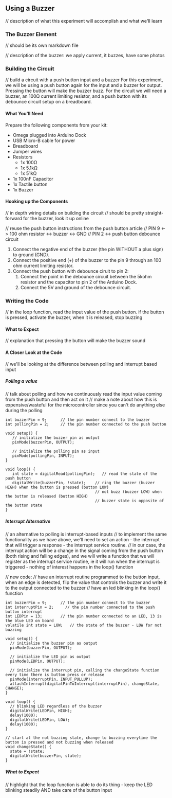 ## Using a Buzzer

// description of what this experiment will accomplish and what we'll learn

### The Buzzer Element
// should be its own markdown file

// description of the buzzer: we apply current, it buzzes, have some photos


### Building the Circuit

// build a circuit with a push button input and a buzzer
For this experiment, we will be using a push button again for the input and a buzzer for output. Pressing the button will make the buzzer buzz. For the circuit we will need a buzzer, an 100Ω current limiting resistor, and a push button with its debounce circuit setup on a breadboard.

#### What You'll Need

Prepare the following components from your kit:

* Omega plugged into Arduino Dock
* USB Micro-B cable for power
* Breadboard
* Jumper wires
* Resistors
    * 1x 100Ω
    * 1x 5.1kΩ
    * 1x 51kΩ
* 1x 100nF Capacitor
* 1x Tactile button
* 1x Buzzer

#### Hooking up the Components

// in depth wiring details on building the circuit
// should be pretty straight-forward for the buzzer, look it up online

// reuse the push button instructions from the push button article
// PIN 9 <-> 100 ohm resistor <-> buzzer <-> GND
// PIN 2 <-> push button debounce circuit

1. Connect the negative end of the buzzer (the pin WITHOUT a plus sign) to ground (GND).
1. Connect the positive end (+) of the buzzer to the pin 9 through an 100 ohm current limiting resistor.
1. Connect the push button with debounce ciruit to pin 2: 
    1. Connect the point in the debounce circuit between the 5kohm resistor and the capacitor to pin 2 of the Arduino Dock.
    1. Connect the 5V and ground of the debounce circuit. 

### Writing the Code

// in the loop function, read the input value of the push button. if the button is pressed, activate the buzzer, when it is released, stop buzzing


#### What to Expect

// explanation that pressing the button will make the buzzer sound

#### A Closer Look at the Code

// we'll be looking at the difference between polling and interrupt based input

##### Polling a value

// talk about polling and how we continuously read the input value coming from the push button and then act on it
// make a note about how this is expensive/wasteful for the microcontroller since you can't do anything else during the polling

``` arduino
int buzzerPin = 9;      // the pin number connect to the buzzer            
int pollingPin = 2;     // the pin number connected to the push button

void setup() {
   // initialize the buzzer pin as output
   pinMode(buzzerPin, OUTPUT);

   // initialize the polling pin as input
   pinMode(pollingPin, INPUT);
}

void loop() {
   int state = digitalRead(pollingPin);   // read the state of the push button
   digitalWrite(buzzerPin, !state);    // ring the buzzer (buzzer HIGH) when the button is pressed (button LOW) 
                                       // not buzz (buzzer LOW) when the button is released (button HIGH)
                                       // buzzer state is opposite of the button state
}
```

##### Interrupt Alternative

// an alternative to polling is interrupt-based inputs
// to implement the same functionality as we have above, we'll need to set an action - the interrupt - that will trigger a response - the interrupt service routine.
// in our case, the interrupt action will be a change in the signal coming from the push button (both rising and falling edges), and we will write a function that we will register as the interrupt service routine, ie it will run when the interrupt is triggered - nothing of interest happens in the loop() function

// new code:
// have an interrupt routine programmed to the button input, when an edge is detected, flip the value that controls the buzzer and write it to the output connected to the buzzer
// have an led blinking in the loop() function

``` arduino
int buzzerPin = 9;      // the pin number connect to the buzzer            
int interruptPin = 2;     // the pin number connected to the push button interrupt
int LEDPin = 13;        // the pin number connected to an LED, 13 is the blue LED on board
volatile int state = LOW;   // the state of the buzzer - LOW for not buzzing

void setup() {
  // initialize the buzzer pin as output
  pinMode(buzzerPin, OUTPUT);

  // initialize the LED pin as output
  pinMode(LEDPin, OUTPUT);
  
  // initialize the interrupt pin, calling the changeState function every time there is button press or release
  pinMode(interruptPin, INPUT_PULLUP);
  attachInterrupt(digitalPinToInterrupt(interruptPin), changeState, CHANGE);
}

void loop() {
  // blinking LED regardless of the buzzer
  digitalWrite(LEDPin, HIGH);   
  delay(1000);             
  digitalWrite(LEDPin, LOW);    
  delay(1000);              
}

// start at the not buzzing state, change to buzzing everytime the button is pressed and not buzzing when released
void changeState() {
  state = !state;
  digitalWrite(buzzerPin, state);
}
```

##### What to Expect
// highlight that the loop function is able to do its thing - keep the LED blinking steadily AND take care of the button input
